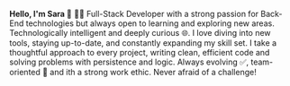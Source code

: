 **Hello, I'm Sara 👋**
👩‍💻 Full-Stack Developer with a strong passion for Back-End technologies but always open to learning and exploring new areas.
Technologically intelligent and deeply curious 🌐.
 I love diving into new tools, staying up-to-date, and constantly expanding my skill set.
I take a thoughtful approach to every project, writing clean, efficient code and solving problems with persistence and logic.
Always evolving ✅, team-oriented 🤝 and ith a strong work ethic.
Never afraid of a challenge!
